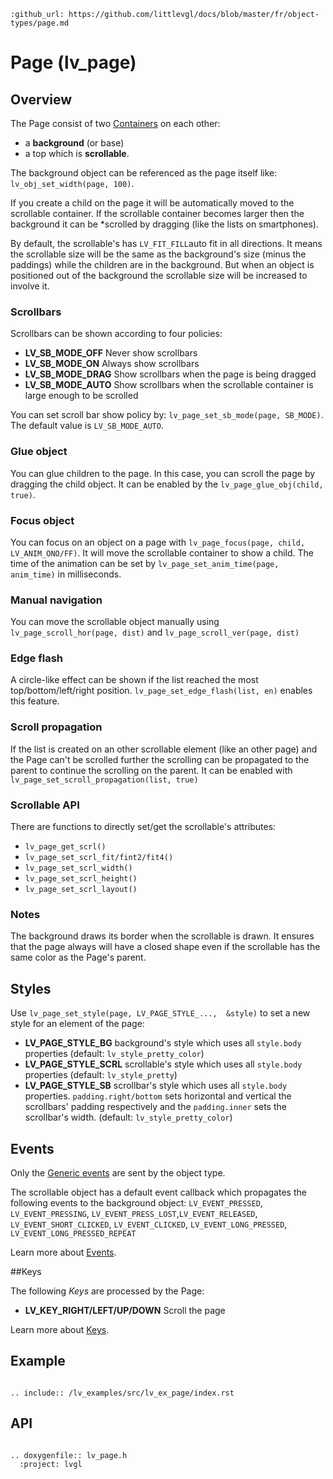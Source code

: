 ```eval_rst
:github_url: https://github.com/littlevgl/docs/blob/master/fr/object-types/page.md
```
# Page (lv_page)

## Overview

The Page consist of two [Containers](/object-types/cont) on each other: 
- a **background** (or base)
- a top which is **scrollable**. 

The background object can be referenced as the page itself like: `lv_obj_set_width(page, 100)`.

If you create a child on the page it will be automatically moved to the scrollable container. 
If the scrollable container becomes larger then the background it can be *scrolled by dragging (like the lists on smartphones).

By default, the scrollable's has `LV_FIT_FILL`auto fit in all directions. 
It means the scrollable size will be the same as the background's size (minus the paddings) while the children are in the background. 
But when an object is positioned out of the background the scrollable size will be increased to involve it.
  
### Scrollbars
 
Scrollbars can be shown according to four policies:

- **LV_SB_MODE_OFF** Never show scrollbars
- **LV_SB_MODE_ON** Always show scrollbars
- **LV_SB_MODE_DRAG** Show scrollbars when the page is being dragged
- **LV_SB_MODE_AUTO** Show scrollbars when the scrollable container is large enough to be scrolled

You can set scroll bar show policy by: `lv_page_set_sb_mode(page, SB_MODE)`. The default value is `LV_SB_MODE_AUTO`.

### Glue object
You can glue children to the page. In this case, you can scroll the page by dragging the child object. 
It can be enabled by the `lv_page_glue_obj(child, true)`.

### Focus object
You can focus on an object on a page with `lv_page_focus(page, child, LV_ANIM_ONO/FF)`.
It will move the scrollable container to show a child. The time of the animation can be set by `lv_page_set_anim_time(page, anim_time)` in milliseconds.

### Manual navigation
You can move the scrollable object manually using `lv_page_scroll_hor(page, dist)` and `lv_page_scroll_ver(page, dist)`

### Edge flash
A circle-like effect can be shown if the list reached the most top/bottom/left/right position. `lv_page_set_edge_flash(list, en)` enables this feature.

### Scroll propagation

If the list is created on an other scrollable element (like an other page) and the Page can't be scrolled further the scrolling can be propagated to the parent to continue the scrolling on the parent. 
It can be enabled with `lv_page_set_scroll_propagation(list, true)`

### Scrollable API
There are functions to directly set/get the scrollable's attributes: 
- `lv_page_get_scrl()`
- `lv_page_set_scrl_fit/fint2/fit4()`
- `lv_page_set_scrl_width()`
- `lv_page_set_scrl_height()`
- `lv_page_set_scrl_layout()`

### Notes
The background draws its border when the scrollable is drawn. It ensures that the page always will have a closed shape even if the scrollable has the same color as the Page's parent.

## Styles

Use `lv_page_set_style(page, LV_PAGE_STYLE_...,  &style)` to set a new style for an element of the page:

- **LV_PAGE_STYLE_BG** background's style which uses all `style.body` properties (default: `lv_style_pretty_color`)
- **LV_PAGE_STYLE_SCRL** scrollable's style which uses all `style.body` properties (default: `lv_style_pretty`)
- **LV_PAGE_STYLE_SB** scrollbar's style which uses all `style.body` properties. `padding.right/bottom` sets horizontal and vertical the scrollbars' padding respectively and the `padding.inner` sets the scrollbar's width. (default: `lv_style_pretty_color`)

## Events
Only the [Generic events](/overview/event.html#generic-events) are sent by the object type.

The scrollable object has a default event callback which propagates the following events to the background object:
`LV_EVENT_PRESSED`, `LV_EVENT_PRESSING`, `LV_EVENT_PRESS_LOST`,`LV_EVENT_RELEASED`, `LV_EVENT_SHORT_CLICKED`, `LV_EVENT_CLICKED`, `LV_EVENT_LONG_PRESSED`, `LV_EVENT_LONG_PRESSED_REPEAT` 

Learn more about [Events](/overview/event).

##Keys

The following *Keys* are processed by the Page:
- **LV_KEY_RIGHT/LEFT/UP/DOWN** Scroll the page

Learn more about [Keys](/overview/indev).

## Example

```eval_rst

.. include:: /lv_examples/src/lv_ex_page/index.rst

```

## API 

```eval_rst

.. doxygenfile:: lv_page.h
  :project: lvgl
        
```
